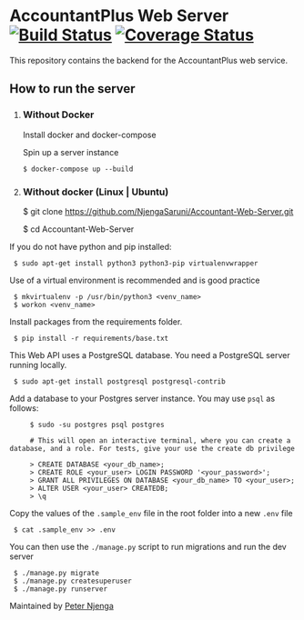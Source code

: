 # AccountantPlus Web Server [![Build Status](https://travis-ci.org/NjengaSaruni/Accountant-Web-Server.svg?branch=develop)](https://travis-ci.org/NjengaSaruni/Accountant-Web-Server) [![Coverage Status](https://coveralls.io/repos/github/NjengaSaruni/Accountant-Web-Server/badge.svg?branch=develop)](https://coveralls.io/github/NjengaSaruni/Accountant-Web-Server?branch=develop)
This repository contains the backend for the AccountantPlus web service. 

## How to run the server
1. ### Without Docker
    
   Install docker and docker-compose
   
   Spin up a server instance
   
   ```
   $ docker-compose up --build
   ``` 
2. ### Without docker (Linux | Ubuntu)

     
     $ git clone https://github.com/NjengaSaruni/Accountant-Web-Server.git
    
     $ cd Accountant-Web-Server    
    
 If you do not have python and pip installed:
 
     $ sudo apt-get install python3 python3-pip virtualenvwrapper
     
 Use of a virtual environment is recommended and is good practice
     
     $ mkvirtualenv -p /usr/bin/python3 <venv_name>
     $ workon <venv_name>
 
 Install packages from the requirements folder.
     
     $ pip install -r requirements/base.txt
     
 This Web API uses a PostgreSQL database. You need a PostgreSQL server running locally.
     
     $ sudo apt-get install postgresql postgresql-contrib
     
 Add a database to your Postgres server instance. You may use `psql` as follows:
 
         $ sudo -su postgres psql postgres
     
         # This will open an interactive terminal, where you can create a database, and a role. For tests, give your use the create db privilege
        
         > CREATE DATABASE <your_db_name>;
         > CREATE ROLE <your_user> LOGIN PASSWORD '<your_password>';
         > GRANT ALL PRIVILEGES ON DATABASE <your_db_name> TO <your_user>;
         > ALTER USER <your_user> CREATEDB;
         > \q
     

 Copy the values of the `.sample_env` file in the root folder into a new `.env` file
      
     $ cat .sample_env >> .env
     
 You can then use the `./manage.py` script to run migrations and run the dev server
 
     $ ./manage.py migrate
     $ ./manage.py createsuperuser
     $ ./manage.py runserver
     
 Maintained by [Peter Njenga](https://twitter.com/NjengaSaruni)
